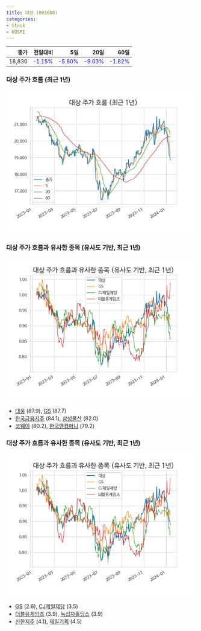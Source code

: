 ```yaml
---
title: 대상 (001680)
categories:
- Stock
- KOSPI
---
```


|종가|전일대비|5일|20일|60일|
|---:|-------:|--:|---:|---:|
|18,830|<span style="color: blue">-1.15%</span>|<span style="color: blue">-5.80%</span>|<span style="color: blue">-9.03%</span>|<span style="color: blue">-1.82%</span>|

<!-- more -->
### 대상 주가 흐름 (최근 1년)
![001680](/assets/images/stock/001680.png)


### 대상 주가 흐름과 유사한 종목 (유사도 기반, 최근 1년)
![001680](/assets/images/stock/001680_sim.png)

- [대웅](/003090/) (87.9), [GS](/078930/) (87.7)
- [한국금융지주](/071050/) (84.1), [삼성물산](/028260/) (82.0)
- [코웨이](/021240/) (80.2), [한국앤컴퍼니](/000240/) (79.2)


### 대상 주가 흐름과 유사한 종목 (유사도 기반, 최근 1년)
![001680](/assets/images/stock/001680_sim.png)

- [GS](/078930/) (2.6), [CJ제일제당](/097950/) (3.5)
- [더블유게임즈](/192080/) (3.9), [녹십자홀딩스](/005250/) (3.9)
- [신한지주](/055550/) (4.1), [제일기획](/030000/) (4.5)
